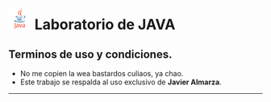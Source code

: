 # <span><img src="a.png" alt="java icon" width="45"/></span> Laboratorio de JAVA 

## Terminos de uso y condiciones.
*   No me copien la wea bastardos culiaos, ya chao.
*   Este trabajo se respalda al uso exclusivo de **Javier Almarza**.

***
